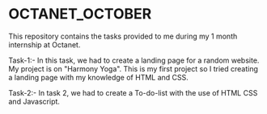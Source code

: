 # OCTANET_OCTOBER
This repository contains the tasks provided to me during my 1 month internship at Octanet. 

Task-1:-
In this task, we had to create a landing page for a random website.
My project is on "Harmony Yoga". This is my first project so I tried creating a landing page with my knowledge of HTML and CSS.

Task-2:-
In task 2, we had to create a To-do-list with the use of HTML CSS and Javascript.
